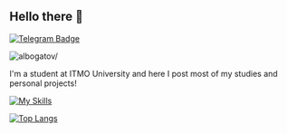 ## Hello there 👋
[![Telegram Badge](https://img.shields.io/badge/-Telegram-0088cc?style=flat-square&labelColor=0088cc&logo=telegram&logoColor=white&link=https://t.me/albogatov)](https://t.me/albogatov)
<p align="left"> 
  <img src=https://komarev.com/ghpvc/?username=albogatov&color=C70039&label=PROFILE+VIEWS alt=albogatov/> 
</p>

I'm a student at ITMO University and here I post most of my studies and personal projects!

[![My Skills](https://skillicons.dev/icons?i=java,spring,js,jquery,ts,angular,html,css,c,cpp,linux)](https://skillicons.dev)

[![Top Langs](https://github-readme-stats.vercel.app/api/top-langs/?username=albogatov&hide=php,html,c,makefile,assembly&langs_count=8&theme=radical&exclude_repo=methods-and-means-of-software-engineering,lab5,lab6,lab7-commons,lab7-client,lab7-server)](https://github.com/anuraghazra/github-readme-stats)

